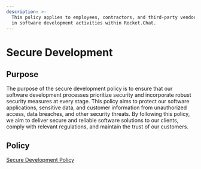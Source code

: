 ```yaml
---
description: >-
  This policy applies to employees, contractors, and third-party vendors engaged
  in software development activities within Rocket.Chat.
---
```


# Secure Development

## Purpose

The purpose of the secure development policy is to ensure that our software development processes prioritize security and incorporate robust security measures at every stage. This policy aims to protect our software applications, sensitive data, and customer information from unauthorized access, data breaches, and other security threats. By following this policy, we aim to deliver secure and reliable software solutions to our clients, comply with relevant regulations, and maintain the trust of our customers.

## Policy

[Secure Development Policy](https://docs.google.com/document/d/1B4twcCohHjp9B9xaHotiCfYA6ofBWtQU9bc0bXZu0go/edit?usp=drive\_link)

